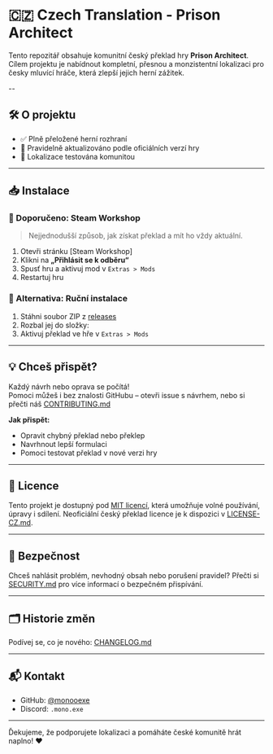 # 🇨🇿 Czech Translation - Prison Architect

Tento repozitář obsahuje komunitní český překlad hry **Prison Architect**.
Cílem projektu je nabídnout kompletní, přesnou a monzistentní lokalizaci pro česky mluvící hráče, která zlepší jejich herní zážitek.

--

## 🛠 O projektu

- ✅ Plně přeložené herní rozhraní
- 🔁 Pravidelně aktualizováno podle oficiálních verzí hry
- 💬 Lokalizace testována komunitou

---

## 📥 Instalace

### 🔁 Doporučeno: Steam Workshop

> Nejjednodušší způsob, jak získat překlad a mít ho vždy aktuální.

1. Otevři stránku [Steam Workshop]
2. Klikni na **„Přihlásit se k odběru“**
3. Spusť hru a aktivuj mod v `Extras > Mods`
4. Restartuj hru

### 💾 Alternativa: Ruční instalace

1. Stáhni soubor ZIP z [releases](https://github.com/monooexe/Prison-Architect-Czech-Translation/releases)
2. Rozbal jej do složky:
3. Aktivuj překlad ve hře v `Extras > Mods`

---

## 💡 Chceš přispět?

Každý návrh nebo oprava se počítá!  
Pomoci můžeš i bez znalosti GitHubu – otevři issue s návrhem, nebo si přečti náš [CONTRIBUTING.md](CONTRIBUTING.md)

**Jak přispět:**
- Opravit chybný překlad nebo překlep
- Navrhnout lepší formulaci
- Pomoci testovat překlad v nové verzi hry

---

## 🧾 Licence

Tento projekt je dostupný pod [MIT licencí](LICENSE), která umožňuje volné používání, úpravy i sdílení. Neoficiální český překlad licence je k dispozici v [LICENSE-CZ.md](LICENSE-CZ.md).

---

## 🔐 Bezpečnost

Chceš nahlásit problém, nevhodný obsah nebo porušení pravidel?
Přečti si [SECURITY.md](SECURITY.md) pro více informací o bezpečném přispívání.

---

## 🗂 Historie změn

Podívej se, co je nového: [CHANGELOG.md](CHANGELOG.md)

---

## 📬 Kontakt

- GitHub: [@monooexe](https://github.com/monooexe)
- Discord: `.mono.exe`

---

Ďekujeme, že podporujete lokalizaci a pomáháte české komunitě hrát naplno! ❤️
